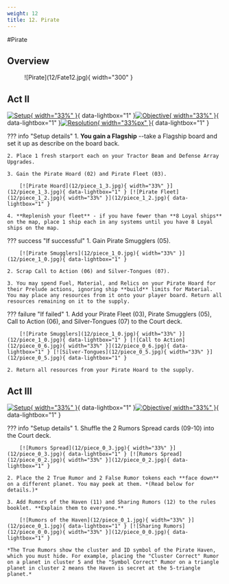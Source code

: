 ```yaml
---
weight: 12
title: 12. Pirate
---
```

#Pirate
## Overview
<figure markdown="span">
![Pirate](12/Fate12.jpg){ width="300" }
</figure>

## Act II

[![Setup](12/piece_1_4.jpg){ width="33%" }](12/piece_1_4.jpg){ data-lightbox="1" }[![Objective](12/back_1_4.jpg){ width="33%" }](12/back_1_4.jpg){ data-lightbox="1" }[![Resolution](12/piece_1_1.jpg){ width="33%px" }](12/piece_1_1.jpg){ data-lightbox="1" }

??? info "Setup details"
    1. **You gain a Flagship** --take a Flagship board and set it up as describe on the board back.
   
    2. Place 1 fresh starport each on your Tractor Beam and Defense Array Upgrades.
   
    3. Gain the Pirate Hoard (02) and Pirate Fleet (03).

        [![Pirate Hoard](12/piece_1_3.jpg){ width="33%" }](12/piece_1_3.jpg){ data-lightbox="1" } [![Pirate Fleet](12/piece_1_2.jpg){ width="33%" }](12/piece_1_2.jpg){ data-lightbox="1" }

    4. **Replenish your fleet** - if you have fewer than **8 Loyal ships** on the map, place 1 ship each in any systems until you have 8 Loyal ships on the map.

??? success "If successful"
    1. Gain Pirate Smugglers (05).
    
        [![Pirate Smugglers](12/piece_1_0.jpg){ width="33%" }](12/piece_1_0.jpg){ data-lightbox="1" }
    
    2. Scrap Call to Action (06) and Silver-Tongues (07).
    
    3. You may spend Fuel, Material, and Relics on your Pirate Hoard for their Prelude actions, ignoring ship **build** limits for Material. You may place any resources from it onto your player board. Return all resources remaining on it to the supply.

??? failure "If failed"
    1. Add your Pirate Fleet (03), Pirate Smugglers (05), Call to Action (06), and Silver-Tongues (07) to the Court deck.
     
        [![Pirate Smugglers](12/piece_1_0.jpg){ width="33%" }](12/piece_1_0.jpg){ data-lightbox="1" } [![Call to Action](12/piece_0_6.jpg){ width="33%" }](12/piece_0_6.jpg){ data-lightbox="1" } [![Silver-Tongues](12/piece_0_5.jpg){ width="33%" }](12/piece_0_5.jpg){ data-lightbox="1" }
    
    2. Return all resources from your Pirate Hoard to the supply.

## Act III

[![Setup](12/piece_0_4.jpg){ width="33%" }](12/piece_0_4.jpg){ data-lightbox="1" }[![Objective](12/back_0_4.jpg){ width="33%" }](12/back_0_4.jpg){ data-lightbox="1" }

??? info "Setup details"
    1. Shuffle the 2 Rumors Spread cards (09-10) into the Court deck.
    
        [![Rumors Spread](12/piece_0_3.jpg){ width="33%" }](12/piece_0_3.jpg){ data-lightbox="1" } [![Rumors Spread](12/piece_0_2.jpg){ width="33%" }](12/piece_0_2.jpg){ data-lightbox="1" }
    
    2. Place the 2 True Rumor and 2 False Rumor tokens each **face down** on a different planet. You may peek at them. *(Read below for details.)*
    
    3. Add Rumors of the Haven (11) and Sharing Rumors (12) to the rules booklet. **Explain them to everyone.**

        [![Rumors of the Haven](12/piece_0_1.jpg){ width="33%" }](12/piece_0_1.jpg){ data-lightbox="1" } [![Sharing Rumors](12/piece_0_0.jpg){ width="33%" }](12/piece_0_0.jpg){ data-lightbox="1" }

    *The True Rumors show the cluster and ID symbol of the Pirate Haven, which you must hide. For example, placing the "Cluster Correct" Rumor on a planet in cluster 5 and the "Symbol Correct" Rumor on a triangle planet in cluster 2 means the Haven is secret at the 5-triangle planet.*